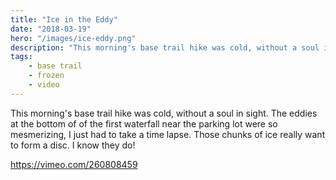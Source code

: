 ```yaml
---
title: "Ice in the Eddy"
date: "2018-03-19"
hero: "/images/ice-eddy.png"
description: "This morning's base trail hike was cold, without a soul in sight. The eddies at the bottom of of the first waterfall near the parking lot were so mesmerizing, I just had to take a time lapse. Those chunks of ice really want to form a disc. I know they do!"
tags:
    - base trail
    - frozen
    - video
---
```


This morning's base trail hike was cold, without a soul in sight. The eddies at the bottom of of the first waterfall near the parking lot were so mesmerizing, I just had to take a time lapse. Those chunks of ice really want to form a disc. I know they do!

https://vimeo.com/260808459

